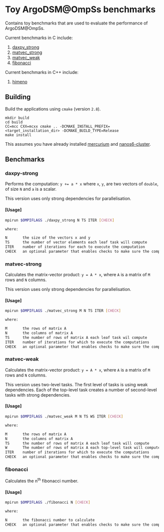 # Toy ArgoDSM@OmpSs benchmarks

Contains toy benchmarks that are used to evaluate the performance of ArgoDSM@OmpSs.

Current benchmarks in C include:
1. [daxpy_strong](./c_bench/daxpy_strong/)
2. [matvec_strong](./c_bench/matvec_strong/)
3. [matvec_weak](./c_bench/matvec_weak/)
4. [fibonacci](./c_bench/fibonacci/)

Current benchmarks in C++ include:
1. [himeno](./cpp_bench/himeno/)

## Building

Build the applications using `cmake` (version `2.8`).

```shell
mkdir build
cd build
CC=mcc CXX=mcxx cmake .. -DCMAKE_INSTALL_PREFIX=<target_installation_dir> -DCMAKE_BUILD_TYPE=Release
make install
```

This assumes you have already installed [mercurium](https://github.com/bsc-pm/mcxx) and [nanos6-cluster](https://github.com/bsc-pm/nanos6-cluster).

## Benchmarks

### **daxpy-strong**

Performs the computation: `y += a * x` where `x`, `y`, are two vectors of `double`, of size `N` and `a` is a scalar.

This version uses only strong dependencies for parallelisation.

#### **[Usage]**

```sh
mpirun $OMPIFLAGS ./daxpy_strong N TS ITER [CHECK]

where:

N       the size of the vectors x and y
TS      the number of vector elements each leaf task will compute
ITER    number of iterations for each to execute the computation
CHECK   an optional parameter that enables checks to make sure the comptuation is correct
```

### **matvec-strong**

Calculates the matrix-vector product: `y = A * x`, where `A` is a matrix of `M` rows and `N` columns.

This version uses only strong dependencies for parallelisation.

#### **[Usage]**

```sh
mpirun $OMPIFLAGS ./matvec_strong M N TS ITER [CHECK]

where:

M       the rows of matrix A
N       the columns of matrix A
TS      the number of rows of matrix A each leaf task wil compute
ITER    number of iterations for which to execute the computations
CHECK   an optional parameter that enables checks to make sure the comptuation is correct
```

### **matvec-weak**

Calculates the matrix-vector product: `y = A * x`, where `A` is a matrix of `M` rows and `N` columns.

This version uses two-level tasks. The first level of tasks is using weak dependencies. Each of the top-level task creates a number of second-level tasks with strong dependencies.

#### **[Usage]**

```sh
mpirun $OMPIFLAGS ./matvec_weak M N TS WS ITER [CHECK]

where:

M       the rows of matrix A
N       the columns of matrix A
TS      the number of rows of matrix A each leaf task will compute
W       The number of rows of matrix A each top-level task will compute
ITER    number of iterations for which to execute the computations
CHECK   an optional parameter that enables checks to make sure the comptuation is correct
```

### **fibonacci**

Calculates the n<sup>th</sup> fibonacci number.

#### **[Usage]**

```sh
mpirun $OMPIFLAGS ./fibonacci N [CHECK]

where:

N       the fibonacci number to calculate
CHECK   an optional parameter that enables checks to make sure the computation is correct
```

